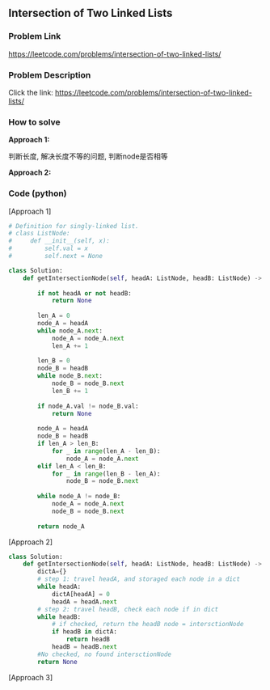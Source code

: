 ## Intersection of Two Linked Lists

### Problem Link

https://leetcode.com/problems/intersection-of-two-linked-lists/

### Problem Description 

Click the link: https://leetcode.com/problems/intersection-of-two-linked-lists/

### How to solve 

**Approach 1:**

判断长度, 解决长度不等的问题, 判断node是否相等

**Approach 2:**

### Code (python)

[Approach 1]

```python
# Definition for singly-linked list.
# class ListNode:
#     def __init__(self, x):
#         self.val = x
#         self.next = None

class Solution:
    def getIntersectionNode(self, headA: ListNode, headB: ListNode) -> ListNode:
        
        if not headA or not headB:
            return None
        
        len_A = 0
        node_A = headA
        while node_A.next:
            node_A = node_A.next
            len_A += 1
            
        len_B = 0
        node_B = headB
        while node_B.next:
            node_B = node_B.next
            len_B += 1
            
        if node_A.val != node_B.val:
            return None
        
        node_A = headA
        node_B = headB
        if len_A > len_B:
            for _ in range(len_A - len_B):
                node_A = node_A.next
        elif len_A < len_B:
            for _ in range(len_B - len_A):
                node_B = node_B.next
                
        while node_A != node_B:
            node_A = node_A.next
            node_B = node_B.next
        
        return node_A
```

[Approach 2]

```python
class Solution:
    def getIntersectionNode(self, headA: ListNode, headB: ListNode) -> ListNode:
        dictA={}
        # step 1: travel headA, and storaged each node in a dict
        while headA:
            dictA[headA] = 0
            headA = headA.next
        # step 2: travel headB, check each node if in dict 
        while headB:
            # if checked, return the headB node = intersctionNode
            if headB in dictA:
                return headB
            headB = headB.next
        #No checked, no found intersctionNode
        return None
```


[Approach 3]

```python

```
